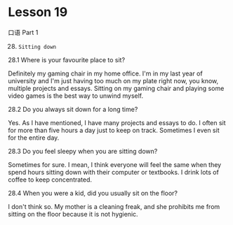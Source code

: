# Lesson 19

口语 Part 1

28.     Sitting down

28.1 Where is your favourite place to sit?

Definitely my gaming chair in my home office. I'm in my last year of university and I'm just having too much on my plate right now, you know, multiple projects and essays. Sitting on my gaming chair and playing some video games is the best way to unwind myself.


28.2 Do you always sit down for a long time?

Yes. As I have mentioned, I have many projects and essays to do. I often sit for more than five hours a day just to keep on track. Sometimes I even sit for the entire day.

28.3 Do you feel sleepy when you are sitting down?

Sometimes for sure. I mean, I think everyone will feel the same when they spend hours sitting down with their computer or textbooks. I drink lots of coffee to keep concentrated.

28.4 When you were a kid, did you usually sit on the floor?

I don't think so. My mother is a cleaning freak, and she prohibits me from sitting on the floor because it is not hygienic.
